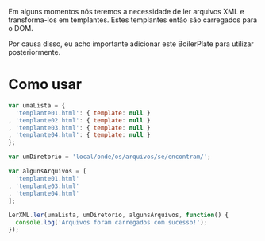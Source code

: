 
Em alguns momentos nós teremos a necessidade de ler arquivos XML e transforma-los em templantes. Estes templantes então são carregados
para o DOM.

Por causa disso, eu acho importante adicionar este BoilerPlate para utilizar posteriormente.

# Como usar

```javascript
var umaLista = {
  'templante01.html': { template: null }
, 'templante02.html': { template: null }
, 'templante03.html': { template: null }
, 'templante04.html': { template: null }
};

var umDiretorio = 'local/onde/os/arquivos/se/encontram/';

var algunsArquivos = [
  'templante01.html'
, 'templante03.html'
, 'templante04.html'
];

LerXML.ler(umaLista, umDiretorio, algunsArquivos, function() {
  console.log('Arquivos foram carregados com sucesso!');
});
```
